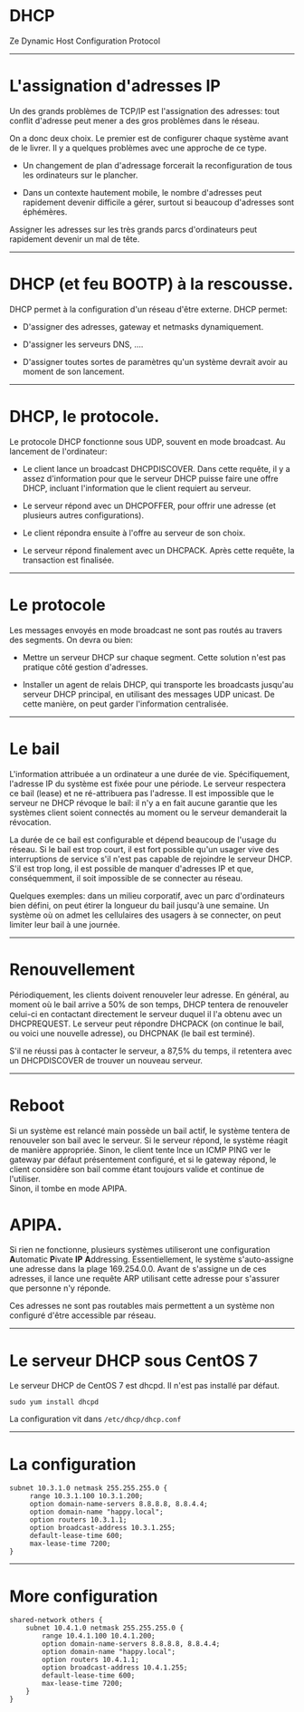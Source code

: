 # DHCP

Ze Dynamic Host Configuration Protocol

---
# L'assignation d'adresses IP

Un des grands problèmes de TCP/IP est l'assignation des adresses:  tout conflit d'adresse peut mener a des gros problèmes 
dans le réseau.

On a donc deux choix. Le premier est de configurer chaque système avant de le livrer.  Il y a quelques problèmes avec une 
approche de ce type.

* Un changement de plan d'adressage forcerait la reconfiguration de tous les ordinateurs sur le plancher.

* Dans un contexte hautement mobile, le nombre d'adresses peut rapidement devenir difficile a gérer, surtout si beaucoup 
d'adresses sont éphémères.

Assigner les adresses sur les très grands parcs d'ordinateurs peut rapidement devenir un mal de tête.

---
# DHCP (et feu BOOTP) à la rescousse.

DHCP permet à la configuration d'un réseau d'être externe.  DHCP permet:

* D'assigner des adresses, gateway et netmasks dynamiquement.

* D'assigner les serveurs DNS, ....

* D'assigner toutes sortes de paramètres qu'un système devrait avoir au moment de son lancement.

---
# DHCP, le protocole.

Le protocole DHCP fonctionne sous UDP, souvent en mode broadcast.  Au lancement de l'ordinateur:
 
* Le client lance un broadcast DHCPDISCOVER.  Dans cette requête, il y a assez d'information pour que le serveur DHCP
puisse faire une offre DHCP, incluant l'information que le client requiert au serveur. 

* Le serveur répond avec un DHCPOFFER, pour offrir une adresse (et plusieurs autres configurations).

* Le client répondra ensuite à l'offre au serveur de son choix.

* Le serveur répond finalement avec un DHCPACK.  Après cette requête, la transaction est finalisée. 
---
# Le protocole

Les messages envoyés en mode broadcast ne sont pas routés au travers des segments.  On devra ou bien:

* Mettre un serveur DHCP sur chaque segment.  Cette solution n'est pas pratique côté gestion d'adresses.

* Installer un agent de relais DHCP, qui transporte les broadcasts jusqu'au serveur DHCP principal, en utilisant des messages UDP unicast.
De cette manière, on peut garder l'information centralisée.

----
# Le bail

L'information attribuée a un ordinateur a une durée de vie.  Spécifiquement, l'adresse IP du système est fixée
pour une période.  Le serveur respectera ce bail (lease) et ne ré-attribuera pas l'adresse.  Il est impossible que le serveur
ne DHCP révoque le bail:  il n'y a en fait aucune garantie que les systèmes client soient connectés au moment ou le serveur 
demanderait la révocation. 

La durée de ce bail est configurable et dépend beaucoup de l'usage du réseau. Si le bail est trop court, il est fort possible
qu'un usager vive des interruptions de service s'il n'est pas capable de rejoindre le serveur DHCP. S'il est trop long, il 
est possible de manquer d'adresses IP et que, conséquemment, il soit impossible de se connecter au réseau. 

Quelques exemples:  dans un milieu corporatif, avec un parc d'ordinateurs bien défini, on peut étirer la longueur du bail 
jusqu'à une semaine.  Un système où on admet les cellulaires des usagers à se connecter, on peut limiter leur bail à une journée.

---
# Renouvellement

Périodiquement, les clients doivent renouveler leur adresse.  En général, au moment où le bail arrive a 50% de son temps, DHCP tentera de renouveler
celui-ci en contactant directement le serveur duquel il l'a obtenu avec un DHCPREQUEST. Le serveur peut répondre DHCPACK (on continue le bail, 
ou voici une nouvelle adresse), ou DHCPNAK (le bail est terminé).
 
S'il ne réussi pas à contacter le serveur, a 87,5% du temps, il retentera avec un DHCPDISCOVER de trouver un nouveau serveur. 

---
# Reboot

Si un système est relancé main possède un bail actif, le système tentera de renouveler son bail avec le serveur.  Si le serveur 
répond, le système réagit de manière appropriée.  Sinon, le client tente lnce un ICMP PING ver le gateway par défaut présentement
configuré, et si le gateway répond, le client considère son bail comme étant toujours valide et continue de l'utiliser.  
Sinon, il tombe en mode APIPA. 

# APIPA.

Si rien ne fonctionne, plusieurs systèmes utiliseront une configuration **A**utomatic **P**ivate **IP** **A**ddressing. Essentiellement,
le système s'auto-assigne une adresse dans la plage 169.254.0.0.  Avant de s'assigne un de ces adresses, il lance une requête ARP
utilisant cette adresse pour s'assurer que personne n'y réponde.

Ces adresses ne sont pas routables mais permettent a un système non configuré d'être accessible par réseau.


---
# Le serveur DHCP sous CentOS 7

 
Le serveur DHCP de CentOS 7 est dhcpd.  Il n'est pas installé par défaut.

```
sudo yum install dhcpd 
```

La configuration vit dans `/etc/dhcp/dhcp.conf`

--- 
# La configuration
```
subnet 10.3.1.0 netmask 255.255.255.0 {
     range 10.3.1.100 10.3.1.200;
     option domain-name-servers 8.8.8.8, 8.8.4.4;
     option domain-name "happy.local";
     option routers 10.3.1.1;
     option broadcast-address 10.3.1.255;
     default-lease-time 600;
     max-lease-time 7200;
}
```
---
# More configuration

```
shared-network others {
	subnet 10.4.1.0 netmask 255.255.255.0 {
		range 10.4.1.100 10.4.1.200;
		option domain-name-servers 8.8.8.8, 8.8.4.4;
 		option domain-name "happy.local";
 		option routers 10.4.1.1;
 		option broadcast-address 10.4.1.255;
 		default-lease-time 600;
 		max-lease-time 7200;
	}
}
```